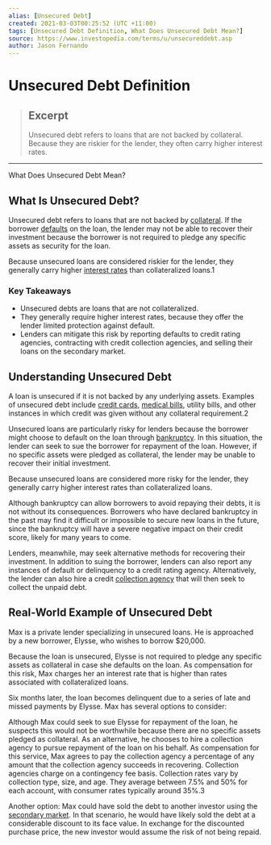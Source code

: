 ```yaml
---
alias: [Unsecured Debt]
created: 2021-03-03T00:25:52 (UTC +11:00)
tags: [Unsecured Debt Definition, What Does Unsecured Debt Mean?]
source: https://www.investopedia.com/terms/u/unsecureddebt.asp
author: Jason Fernando
---
```


# Unsecured Debt Definition

> ## Excerpt
> Unsecured debt refers to loans that are not backed by collateral. Because they are riskier for the lender, they often carry higher interest rates.

---

What Does Unsecured Debt Mean?
## What Is Unsecured Debt?

Unsecured debt refers to loans that are not backed by [collateral](https://www.investopedia.com/terms/c/collateral.asp). If the borrower [defaults](https://www.investopedia.com/terms/d/default2.asp) on the loan, the lender may not be able to recover their investment because the borrower is not required to pledge any specific assets as security for the loan.

Because unsecured loans are considered riskier for the lender, they generally carry higher [interest rates](https://www.investopedia.com/terms/i/interestrate.asp) than collateralized loans.1

### Key Takeaways

-   Unsecured debts are loans that are not collateralized.
-   They generally require higher interest rates, because they offer the lender limited protection against default.
-   Lenders can mitigate this risk by reporting defaults to credit rating agencies, contracting with credit collection agencies, and selling their loans on the secondary market.

## Understanding Unsecured Debt

A loan is unsecured if it is not backed by any underlying assets. Examples of unsecured debt include [credit cards](https://www.investopedia.com/terms/c/creditcard.asp), [medical bills](https://www.investopedia.com/personal-finance/medical-debt-what-do-when-you-cant-pay/), utility bills, and other instances in which credit was given without any collateral requirement.2

Unsecured loans are particularly risky for lenders because the borrower might choose to default on the loan through [bankruptcy](https://www.investopedia.com/terms/b/bankruptcy.asp). In this situation, the lender can seek to sue the borrower for repayment of the loan. However, if no specific assets were pledged as collateral, the lender may be unable to recover their initial investment.

Because unsecured loans are considered more risky for the lender, they generally carry higher interest rates than collateralized loans.

Although bankruptcy can allow borrowers to avoid repaying their debts, it is not without its consequences. Borrowers who have declared bankruptcy in the past may find it difficult or impossible to secure new loans in the future, since the bankruptcy will have a severe negative impact on their credit score, likely for many years to come.

Lenders, meanwhile, may seek alternative methods for recovering their investment. In addition to suing the borrower, lenders can also report any instances of default or delinquency to a credit rating agency. Alternatively, the lender can also hire a credit [collection agency](https://www.investopedia.com/terms/c/collectionagency.asp) that will then seek to collect the unpaid debt.

## Real-World Example of Unsecured Debt

Max is a private lender specializing in unsecured loans. He is approached by a new borrower, Elysse, who wishes to borrow $20,000.

Because the loan is unsecured, Elysse is not required to pledge any specific assets as collateral in case she defaults on the loan. As compensation for this risk, Max charges her an interest rate that is higher than rates associated with collateralized loans.

Six months later, the loan becomes delinquent due to a series of late and missed payments by Elysse. Max has several options to consider:

Although Max could seek to sue Elysse for repayment of the loan, he suspects this would not be worthwhile because there are no specific assets pledged as collateral. As an alternative, he chooses to hire a collection agency to pursue repayment of the loan on his behalf. As compensation for this service, Max agrees to pay the collection agency a percentage of any amount that the collection agency succeeds in recovering. Collection agencies charge on a contingency fee basis. Collection rates vary by collection type, size, and age. They average between 7.5% and 50% for each account, with consumer rates typically around 35%.3

Another option: Max could have sold the debt to another investor using the [secondary market](https://www.investopedia.com/ask/answers/041515/why-do-we-need-secondary-market.asp). In that scenario, he would have likely sold the debt at a considerable discount to its face value. In exchange for the discounted purchase price, the new investor would assume the risk of not being repaid.

